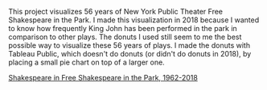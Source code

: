 This project visualizes 56 years of New York Public Theater Free Shakespeare in the Park. I made this visualization in 2018 because I wanted to know how frequently King John has been performed in the park in comparison to other plays. The donuts I used still seem to me the best possible way to visualize these 56 years of plays. I made the donuts with Tableau Public, which doesn't do donuts (or didn't do donuts in 2018), by placing a small pie chart on top of a larger one.

[Shakespeare in Free Shakespeare in the Park, 1962-2018](./blogpost3.md)
